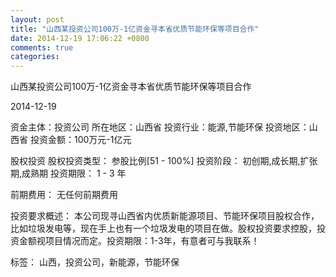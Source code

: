 ```yaml
---
layout: post
title: "山西某投资公司100万-1亿资金寻本省优质节能环保等项目合作"
date: 2014-12-19 17:06:22 +0800
comments: true
categories: 
---
```

山西某投资公司100万-1亿资金寻本省优质节能环保等项目合作



2014-12-19

资金主体：投资公司
所在地区：山西省
投资行业：能源,节能环保
投资地区：山西省
投资金额：100万元-1亿元

股权投资
股权投资类型：
                            参股比例[51 - 100%] 
                                                                                投资阶段：
                            初创期,成长期,扩张期,成熟期 
                                                                                                                                        投资期限：
                            1 - 3 年

前期费用：
无任何前期费用

投资要求概述：
本公司现寻山西省内优质新能源项目、节能环保项目股权合作，比如垃圾发电等，现在手上也有一个垃圾发电的项目在做。股权投资要求控股，投资金额视项目情况而定。投资期限：1-3年，有意者可与我联系！

标签：
山西，投资公司，新能源，节能环保

